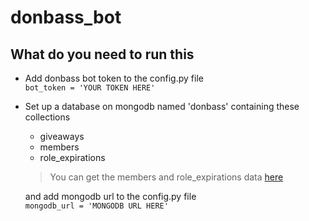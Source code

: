 # donbass_bot
## What do you need to run this
- Add donbass bot token to the <nolink>config.py</nolink> file  
`bot_token = 'YOUR TOKEN HERE'`  
- Set up a database on mongodb named 'donbass' containing these collections  
    - giveaways
    - members
    - role_expirations
    > You can get the members and role_expirations data [here](https://github.com/denborg/donbass_data)  
    
    and add mongodb url to the <nolink>config.py</nolink> file  
    `mongodb_url = 'MONGODB URL HERE'`

